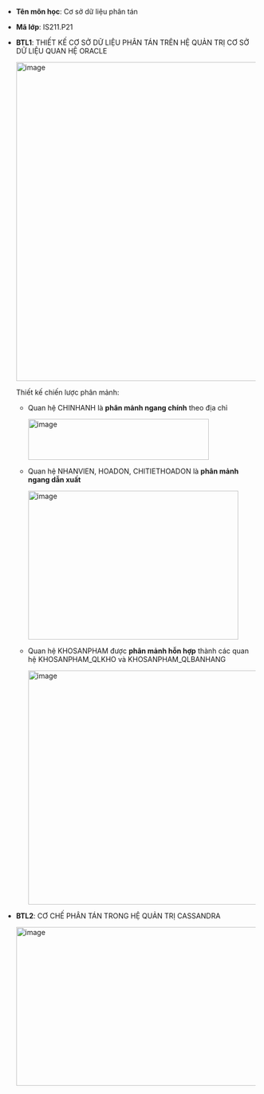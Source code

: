 - **Tên môn học**: Cơ sở dữ liệu phân tán
- **Mã lớp**: IS211.P21
- **BTL1**: THIẾT KẾ CƠ SỞ DỮ LIỆU PHÂN TÁN TRÊN HỆ QUẢN TRỊ CƠ SỞ DỮ LIỆU QUAN HỆ ORACLE
  
  <img width="1276" height="639" alt="image" src="https://github.com/user-attachments/assets/641cb496-50c4-4457-a98b-3877fd7e6bbc" />

  Thiết kế chiến lược phân mảnh:
  - Quan hệ CHINHANH là **phân mảnh ngang chính** theo địa chỉ
    
    <img width="362" height="82" alt="image" src="https://github.com/user-attachments/assets/5600899a-ffc3-49cb-b11b-cc470ba913f6" />

  - Quan hệ NHANVIEN, HOADON, CHITIETHOADON là **phân mảnh ngang dẫn xuất**
    
    <img width="421" height="298" alt="image" src="https://github.com/user-attachments/assets/e8a8b66b-e073-44c7-aded-e02b8355b059" />

  - Quan hệ KHOSANPHAM được **phân mảnh hỗn hợp** thành các quan hệ  KHOSANPHAM_QLKHO và KHOSANPHAM_QLBANHANG
    
    <img width="487" height="469" alt="image" src="https://github.com/user-attachments/assets/9e30021c-54f9-4e4b-b300-666844fc87a3" />


    
- **BTL2**: CƠ CHẾ PHÂN TÁN TRONG HỆ QUẢN TRỊ CASSANDRA
  
  <img width="664" height="318" alt="image" src="https://github.com/user-attachments/assets/23207284-1f9c-43b8-a870-ed9bf51b2c81" />

